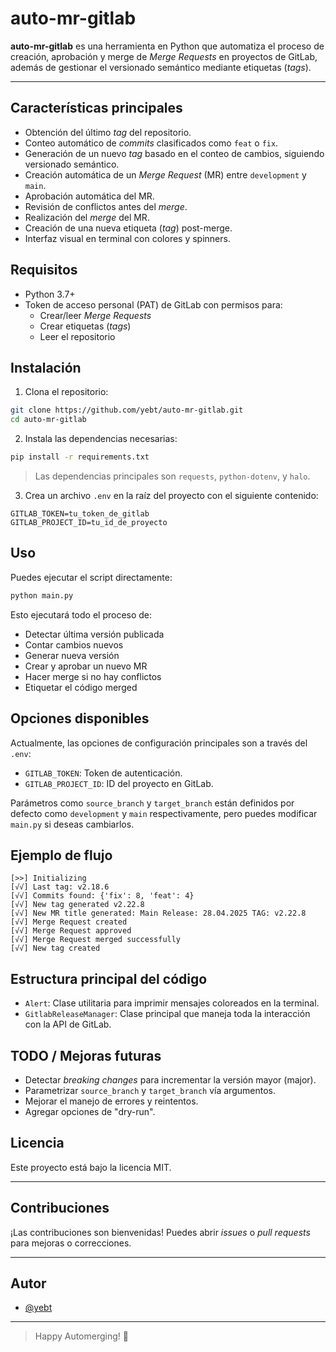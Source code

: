 # auto-mr-gitlab

**auto-mr-gitlab** es una herramienta en Python que automatiza el proceso de creación, aprobación y merge de *Merge Requests* en proyectos de GitLab, además de gestionar el versionado semántico mediante etiquetas (*tags*).

---

## Características principales

- Obtención del último *tag* del repositorio.
- Conteo automático de *commits* clasificados como `feat` o `fix`.
- Generación de un nuevo *tag* basado en el conteo de cambios, siguiendo versionado semántico.
- Creación automática de un *Merge Request* (MR) entre `development` y `main`.
- Aprobación automática del MR.
- Revisión de conflictos antes del *merge*.
- Realización del *merge* del MR.
- Creación de una nueva etiqueta (*tag*) post-merge.
- Interfaz visual en terminal con colores y spinners.

## Requisitos

- Python 3.7+
- Token de acceso personal (PAT) de GitLab con permisos para:
  - Crear/leer *Merge Requests*
  - Crear etiquetas (*tags*)
  - Leer el repositorio

## Instalación

1. Clona el repositorio:

```bash
git clone https://github.com/yebt/auto-mr-gitlab.git
cd auto-mr-gitlab
```

2. Instala las dependencias necesarias:

```bash
pip install -r requirements.txt
```

> Las dependencias principales son `requests`, `python-dotenv`, y `halo`.

3. Crea un archivo `.env` en la raíz del proyecto con el siguiente contenido:

```env
GITLAB_TOKEN=tu_token_de_gitlab
GITLAB_PROJECT_ID=tu_id_de_proyecto
```

## Uso

Puedes ejecutar el script directamente:

```bash
python main.py
```

Esto ejecutará todo el proceso de:

- Detectar última versión publicada
- Contar cambios nuevos
- Generar nueva versión
- Crear y aprobar un nuevo MR
- Hacer merge si no hay conflictos
- Etiquetar el código merged

## Opciones disponibles

Actualmente, las opciones de configuración principales son a través del `.env`:

- `GITLAB_TOKEN`: Token de autenticación.
- `GITLAB_PROJECT_ID`: ID del proyecto en GitLab.

Parámetros como `source_branch` y `target_branch` están definidos por defecto como `development` y `main` respectivamente, pero puedes modificar `main.py` si deseas cambiarlos.

## Ejemplo de flujo

```plaintext
[>>] Initializing
[√√] Last tag: v2.18.6
[√√] Commits found: {'fix': 8, 'feat': 4}
[√√] New tag generated v2.22.8
[√√] New MR title generated: Main Release: 28.04.2025 TAG: v2.22.8
[√√] Merge Request created
[√√] Merge Request approved
[√√] Merge Request merged successfully
[√√] New tag created
```

## Estructura principal del código

- `Alert`: Clase utilitaria para imprimir mensajes coloreados en la terminal.
- `GitlabReleaseManager`: Clase principal que maneja toda la interacción con la API de GitLab.

## TODO / Mejoras futuras

- Detectar *breaking changes* para incrementar la versión mayor (major).
- Parametrizar `source_branch` y `target_branch` vía argumentos.
- Mejorar el manejo de errores y reintentos.
- Agregar opciones de "dry-run".

## Licencia

Este proyecto está bajo la licencia MIT.

---

## Contribuciones

¡Las contribuciones son bienvenidas! Puedes abrir *issues* o *pull requests* para mejoras o correcciones.

---

## Autor

- [@yebt](https://github.com/yebt)

---

> Happy Automerging! :rocket:
